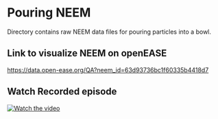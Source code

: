 # Pouring NEEM
Directory contains raw NEEM data files for pouring particles into a bowl.

## Link to visualize NEEM on openEASE
https://data.open-ease.org/QA?neem_id=63d93736bc1f60335b4418d7

## Watch Recorded episode

[![Watch the video](https://i9.ytimg.com/vi_webp/DABxxiEEMDc/mq1.webp?sqp=CMzB0aAG-oaymwEmCMACELQB8quKqQMa8AEB-AH6CIAC0AWKAgwIABABGGUgZShlMA8=&rs=AOn4CLArhwjwCtvD1Z41S9jjNqABe0MvRg)](https://youtu.be/DABxxiEEMDc)

